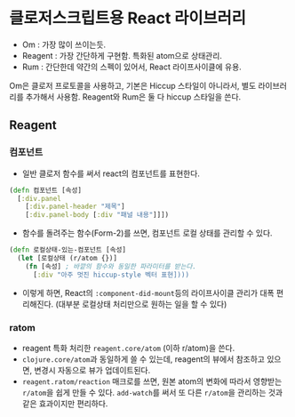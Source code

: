 # 클로저스크립트용 React 라이브러리

* Om : 가장 많이 쓰이는듯.
* Reagent : 가장 간단하게 구현함. 특화된 atom으로 상태관리.
* Rum : 간단한데 약간의 스펙이 있어서, React 라이프사이클에 유용.

Om은 클로저 프로토콜을 사용하고, 기본은 Hiccup 스타일이 아니라서, 별도 라이브러리를 추가해서 사용함. Reagent와 Rum은 둘 다 hiccup 스타일을 쓴다.


## Reagent

### 컴포넌트

* 일반 클로저 함수를 써서 react의 컴포넌트를 표현한다.

```clojure
(defn 컴포넌트 [속성]
  [:div.panel
    [:div.panel-header "제목"]
    [:div.panel-body [:div "패널 내용"]]])
```

* 함수를 돌려주는 함수(Form-2)를 쓰면, 컴포넌트 로컬 상태를 관리할 수 있다.

```clojure
(defn 로컬상태-있는-컴포넌트 [속성]
  (let [로컬상태 (r/atom {})]
    (fn [속성] ; 바깥의 함수와 동일한 파라미터를 받는다.
      [:div "아주 멋진 hiccup-style 벡터 표현])))
```

* 이렇게 하면, React의 ```:component-did-mount```등의 라이프사이클 관리가 대폭 편리해진다. (대부분 로컬상태 처리만으로 원하는 일을 할 수 있다)

### ratom
* reagent 특화 처리한 ```reagent.core/atom``` (이하 r/atom)을 쓴다.
* ```clojure.core/atom```과 동일하게 쓸 수 있는데, reagent의 뷰에서 참조하고 있으면, 변경시 자동으로 뷰가 업데이트된다.
* ```reagent.ratom/reaction``` 매크로를 쓰면, 원본 atom의 변화에 따라서 영향받는 ```r/atom```을 쉽게 만들 수 있다. ```add-watch```를 써서 또 다른 ```r/atom```을 관리하는 것과 같은 효과이지만 편리하다.
